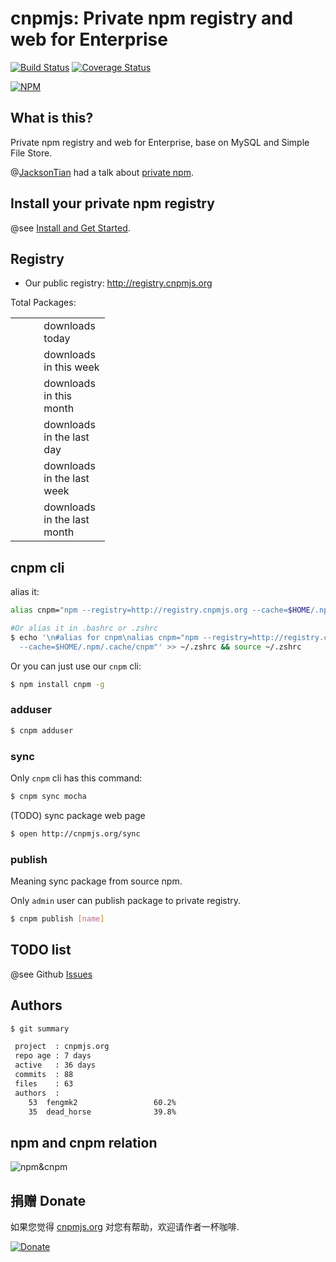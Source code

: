 # cnpmjs: Private npm registry and web for Enterprise

[![Build Status](https://secure.travis-ci.org/fengmk2/cnpmjs.org.png)](http://travis-ci.org/fengmk2/cnpmjs.org) [![Coverage Status](https://coveralls.io/repos/fengmk2/cnpmjs.org/badge.png)](https://coveralls.io/r/fengmk2/cnpmjs.org)

[![NPM](https://nodei.co/npm/cnpmjs.org.png?downloads=true&stars=true)](https://nodei.co/npm/cnpmjs.org/)

## What is this?

Private npm registry and web for Enterprise, base on MySQL and Simple File Store.

@[JacksonTian](https://github.com/JacksonTian/) had a talk about [private npm](https://speakerdeck.com/jacksontian/qi-ye-ji-node-dot-jskai-fa).

## Install your private npm registry

@see [Install and Get Started](/install).

## Registry

* Our public registry: http://registry.cnpmjs.org

Total Packages: <span id="total-packages"></span>

<style type="text/css">
  table.downloads {
    width: 30%;
  }
  table.downloads td.count {
    width: 30%;
  }
</style>
<table class="downloads">
  <tbody>
    <tr><td class="count"></td><td> downloads today</td></tr>
    <tr><td class="count"></td><td> downloads in this week</td></tr>
    <tr><td class="count"></td><td> downloads in this month</td></tr>
    <tr><td class="count"></td><td> downloads in the last day</td></tr>
    <tr><td class="count"></td><td> downloads in the last week</td></tr>
    <tr><td class="count"></td><td> downloads in the last month</td></tr>
  </tbody>
</table>

<script>
$(function () {
  function humanize(n, options) {
    options = options || {};
    var d = options.delimiter || ',';
    var s = options.separator || '.';
    n = n.toString().split('.');
    n[0] = n[0].replace(/(\d)(?=(\d\d\d)+(?!\d))/g, '$1' + d);
    return n.join(s);
  }

  $.getJSON('http://registry.cnpmjs.org/?callback=?', function (data) {
    $('#total-packages').html(humanize(data.doc_count));
    var downloads = $('table.downloads');
    downloads.find('tr:eq(0) td.count').html(humanize(data.download.today));
    downloads.find('tr:eq(1) td.count').html(humanize(data.download.thisweek));
    downloads.find('tr:eq(2) td.count').html(humanize(data.download.thismonth));
    downloads.find('tr:eq(3) td.count').html(humanize(data.download.lastday));
    downloads.find('tr:eq(4) td.count').html(humanize(data.download.lastweek));
    downloads.find('tr:eq(5) td.count').html(humanize(data.download.lastmonth));
  });
});
</script>

## cnpm cli

alias it:

```bash
alias cnpm="npm --registry=http://registry.cnpmjs.org --cache=$HOME/.npm/.cache/cnpm"

#Or alias it in .bashrc or .zshrc
$ echo '\n#alias for cnpm\nalias cnpm="npm --registry=http://registry.cnpmjs.org \
  --cache=$HOME/.npm/.cache/cnpm"' >> ~/.zshrc && source ~/.zshrc
```

Or you can just use our `cnpm` cli:

```bash
$ npm install cnpm -g
```

### adduser

```bash
$ cnpm adduser
```

### sync

Only `cnpm` cli has this command:

```bash
$ cnpm sync mocha
```

(TODO) sync package web page

```bash
$ open http://cnpmjs.org/sync
```

### publish

Meaning sync package from source npm.

Only `admin` user can publish package to private registry.

```bash
$ cnpm publish [name]
```

## TODO list

@see Github [Issues](https://github.com/fengmk2/cnpmjs.org/issues)

## Authors

```bash
$ git summary

 project  : cnpmjs.org
 repo age : 7 days
 active   : 36 days
 commits  : 88
 files    : 63
 authors  :
    53  fengmk2                 60.2%
    35  dead_horse              39.8%
```

## npm and cnpm relation

![npm&cnpm](https://docs.google.com/drawings/d/12QeQfGalqjsB77mRnf5Iq5oSXHCIUTvZTwECMonqCmw/pub?w=960&h=720)

## 捐赠 Donate
如果您觉得 [cnpmjs.org] 对您有帮助，欢迎请作者一杯咖啡.

[![Donate](https://img.alipay.com/sys/personalprod/style/mc/btn-index.png)](https://me.alipay.com/imk2)

 [cnpmjs.org]: http://cnpmjs.org/
 [registry.cnpmjs.org]: http://registry.cnpmjs.org/
